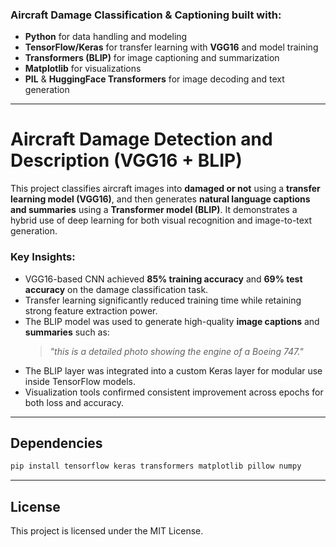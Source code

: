 ### Aircraft Damage Classification & Captioning built with:  
- **Python** for data handling and modeling  
- **TensorFlow/Keras** for transfer learning with **VGG16** and model training  
- **Transformers (BLIP)** for image captioning and summarization  
- **Matplotlib** for visualizations  
- **PIL** & **HuggingFace Transformers** for image decoding and text generation  

---

# Aircraft Damage Detection and Description (VGG16 + BLIP)

This project classifies aircraft images into **damaged or not** using a **transfer learning model (VGG16)**, and then generates **natural language captions and summaries** using a **Transformer model (BLIP)**. It demonstrates a hybrid use of deep learning for both visual recognition and image-to-text generation.

### **Key Insights:**  
- VGG16-based CNN achieved **85% training accuracy** and **69% test accuracy** on the damage classification task.  
- Transfer learning significantly reduced training time while retaining strong feature extraction power.  
- The BLIP model was used to generate high-quality **image captions** and **summaries** such as:  
  > *"this is a detailed photo showing the engine of a Boeing 747."*  
- The BLIP layer was integrated into a custom Keras layer for modular use inside TensorFlow models.  
- Visualization tools confirmed consistent improvement across epochs for both loss and accuracy.

---

## Dependencies

```bash
pip install tensorflow keras transformers matplotlib pillow numpy
```
---

## License
This project is licensed under the MIT License.


